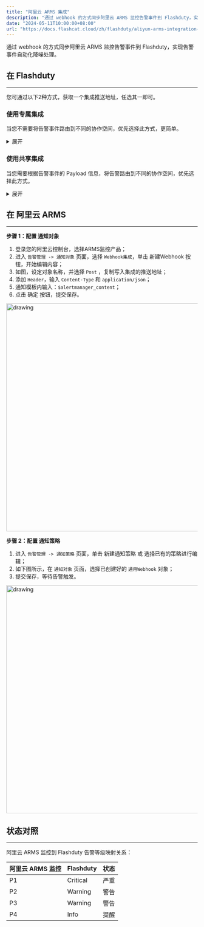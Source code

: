 ```yaml
---
title: "阿里云 ARMS 集成"
description: "通过 webhook 的方式同步阿里云 ARMS 监控告警事件到 Flashduty，实现告警事件自动化降噪处理"
date: "2024-05-11T10:00:00+08:00"
url: "https://docs.flashcat.cloud/zh/flashduty/aliyun-arms-integration-guide"
---
```


通过 webhook 的方式同步阿里云 ARMS 监控告警事件到 Flashduty，实现告警事件自动化降噪处理。
<div class="hide">

## 在 Flashduty
---
您可通过以下2种方式，获取一个集成推送地址，任选其一即可。

### 使用专属集成

当您不需要将告警事件路由到不同的协作空间，优先选择此方式，更简单。

<details>
  <summary>展开</summary>
  
  1. 进入 Flashduty 控制台，选择 **协作空间**，进入某个空间的详情页面
  2. 选择 **集成数据** tab，点击 **添加一个集成**，进入添加集成页面
  3. 选择 **阿里云 ARMS** 集成，点击 **保存**，生成卡片。
  4. 点击生成的卡片，可以查看到 **推送地址**，复制备用，完成。
  
    
</details>

### 使用共享集成

当您需要根据告警事件的 Payload 信息，将告警路由到不同的协作空间，优先选择此方式。

<details>
  <summary>展开</summary>
  
  1. 进入 Flashduty 控制台，选择 **集成中心=>告警事件**，进入集成选择页面。
  2. 选择 **阿里云 ARMS** 集成：
        - **集成名称**：为当前集成定义一个名称。
  3. 配置默认路由，并选择对应的协作空间（集成创建后可以前往 `路由` 进行更多路由规则的配置）。
  4. 点击 **保存** 后，复制当前页面的新生成的 **推送地址** 备用。
  5. 完成。
    
</details>

</div>

## 在 阿里云 ARMS 
---
**步骤 1：配置 通知对象**

<div class="md-block">

1. 登录您的阿里云控制台，选择ARMS监控产品；
2. 进入 `告警管理 -> 通知对象` 页面，选择 `Webhook集成`，单击 新建Webhook 按钮，开始编辑内容；
3. 如图，设定对象名称，并选择 `Post` ，复制写入集成的推送地址；
4. 添加 `Header`，输入 `Content-Type` 和 `application/json`；
5. 通知模板内输入：`$alertmanager_content`；
6. 点击 确定 按钮，提交保存。

<img alt="drawing" width="600" src="https://download.flashcat.cloud/flashduty/integration/aliyun-arms/notify_target.png" />


**步骤 2：配置 通知策略**

1. 进入 `告警管理 -> 通知策略` 页面，单击 新建通知策略 或 选择已有的策略进行编辑；
2. 如下图所示，在 `通知对象` 页面，选择已创建好的 `通用Webhook` 对象；
3. 提交保存，等待告警触发。

<img alt="drawing" width="600" src="https://download.flashcat.cloud/flashduty/integration/aliyun-arms/notify_rule.png" />

</div>

## 状态对照
---
<div class="md-block">
  
阿里云 ARMS 监控到 Flashduty 告警等级映射关系：

| 阿里云 ARMS 监控 |  Flashduty  | 状态 |
| ------------ | -------- | ---- |
| P1     | Critical | 严重 |
| P2     | Warning  | 警告 |
| P3     | Warning     | 警告 |
| P4     | Info     | 提醒 |

</div>
